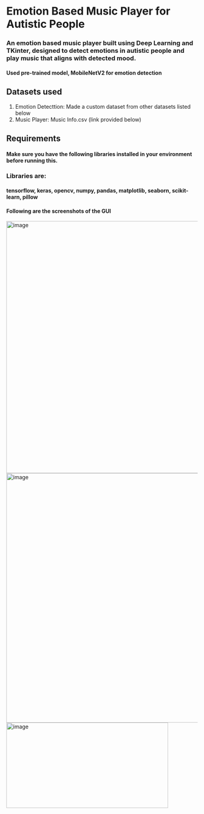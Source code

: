 <h1>Emotion Based Music Player for Autistic People</h1>
<h3>An emotion based music player built using Deep Learning and TKinter, designed to detect emotions in autistic people and play music that aligns with detected mood.</h3>
<h4> Used pre-trained model, MobileNetV2 for emotion detection </h4>
<h2>Datasets used</h2>
<ol>
  <li>Emotion Detecttion: Made a custom dataset from other datasets listed below</li>
  <li>Music Player: Music Info.csv (link provided below)</li>
</ol>
<h2>Requirements</h2>
<h4>Make sure you have the following libraries installed in your environment before running this.</h4>
<h3>Libraries are:</h3>
<h4>tensorflow, keras, opencv, numpy, pandas, matplotlib, seaborn, scikit-learn, pillow</h4>
<h4>Following are the screenshots of the GUI</h4>
<img width="739" height="664" alt="image" src="https://github.com/user-attachments/assets/2a2bb8b6-66d8-4d87-839c-2ce050f0c108" />
<img width="742" height="657" alt="image" src="https://github.com/user-attachments/assets/0212bb1a-f159-4b17-9c0f-b55562532255" />
<img width="426" height="225" alt="image" src="https://github.com/user-attachments/assets/2a43c7d3-a6e5-40a0-a23a-9e3f1ba5f213" />

